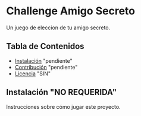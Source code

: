 # Challenge Amigo Secreto

Un juego de eleccion de tu amigo secreto.

## Tabla de Contenidos

- [Instalación](#instalación) "pendiente"  
- [Contribución](#contribución) "pendiente"
- [Licencia](#licencia) "SIN"

## Instalación "NO REQUERIDA"

Instrucciones sobre cómo jugar este proyecto.

```bash
